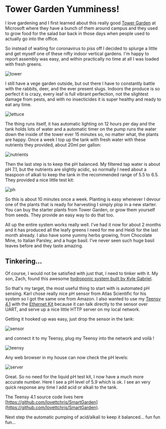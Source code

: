 # Tower Garden Yumminess!

I love gardening and I first learned about this really good [Tower
Garden](https://www.towergarden.com/) at Microsoft where they have a bunch of them around campus and
they used to grow food for the salad bar back in those days when people used to actually go into the
office.

So instead of waiting for coronavirus to piss off I decided to splurge a little and get myself one
of these nifty indoor vertical gardens.  I'm happy to report assembly was easy, and within
practically no time at all I was loaded with fresh greens.

![tower](tower1.png)

I still have a vege garden outside, but out there I have to constantly battle with the rabbits,
deer, and the ever present slugs.  Indoors the produce is so perfect it is crazy, every leaf is full
vibrant perfection, not the slightest damage from pests, and with no insecticides it is super
healthy and ready to eat any time.

![lettuce](lettuce.png)

The thing runs itself, it has automatic lighting on 12 hours per day and  the tank holds lots of
water and a automatic timer on the pump runs the water down the inside of the tower ever 15 minutes
so, no matter what, the plants are happy.  Once a week I top up the tank with fresh water with these
nutrients they provided, about 20ml per gallon:

![nutrients](nutrients.png)

Then the last step is to keep the pH balanced.  My filtered tap water is about pH 7.1, but the
nutrients are slightly acidic, so normally I need about a teaspoon of alkali to keep the tank in
the recommended range of 5.5 to 6.5. They provided a nice little test kit:

![ph](phtest.png)

So this is about 10 minutes once a week.  Planting is easy whenever I devour one of the plants that
is ready for harvesting I simply plop in a new starter.  You can buy the starter plants from Tower
Garden, or grow them yourself from seeds. They provide an easy way to do that too.

All up the entire system works really well.  I've had it now for about 2 months and it has produced
all the leafy greens I need for me and Heidi for the last month already.  I also have some yummy
herbs growing, from Chocolate Mine, to Italian Parsley, and a huge basil.  I've never seen such huge
basil leaves before and they taste amazing.

## Tinkering...

Of course, I would not be satisfied with just that, I need to tinker with it. My son, Zach, found
this awesome [hydroponic system built by Kyle
Gabriel](https://kylegabriel.com/projects/2020/06/automated-hydroponic-system-build.html).

So that's my target, the most useful thing to start with is automated pH sensing. Karl chose really
nice pH sensor from Atlas Scientific for his system so I got the same one from Amazon.  I also
wanted to use my [Teensy 4.1](https://www.pjrc.com/store/teensy41.html) with the [Ethernet
Kit](https://www.pjrc.com/store/ethernet_kit.html) because it can talk directly to the sensor over
UART, and serve up a nice little HTTP server on my local network.

Getting it hooked up was easy, just drop the sensor in the tank:

![sensor](phsensor.png)

and connect it to my Teensy, plug my Teensy into the network and voilà !

![teensy](teensy.png)

Any web browser in my house can now check the pH levels:

![server](server.png)

Great.  So no need for the liquid pH test kit, I now have a much more accurate number.
Here I see a pH level of 5.9 which is ok.  I see an very quick response any time I add acid or alkali
to the tank.

The Teensy 4.1 source code lives here [https://github.com/lovettchris/SmartGarden](https://github.com/lovettchris/SmartGarden).

Next step the automatic pumping of acid/alkali to keep it balanced...  fun fun fun...